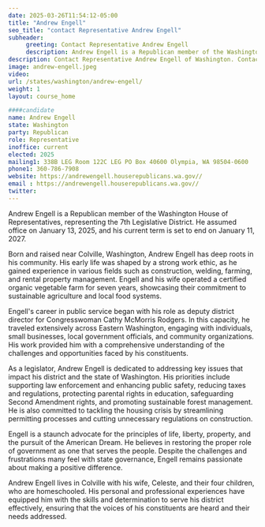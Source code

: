 ```yaml
---
date: 2025-03-26T11:54:12-05:00
title: "Andrew Engell"
seo_title: "contact Representative Andrew Engell"
subheader:
     greeting: Contact Representative Andrew Engell
     description: Andrew Engell is a Republican member of the Washington House of Representatives, representing the 7th Legislative District. He assumed office on January 13, 2025, and his current term is set to end on January 11, 2027.
description: Contact Representative Andrew Engell of Washington. Contact information for Andrew Engell includes email address, phone number, and mailing address.
image: andrew-engell.jpeg
video:
url: /states/washington/andrew-engell/
weight: 1
layout: course_home

####candidate
name: Andrew Engell
state: Washington
party: Republican
role: Representative
inoffice: current
elected: 2025
mailing1: 338B LEG Room 122C LEG PO Box 40600 Olympia, WA 98504-0600
phone1: 360-786-7908
website: https://andrewengell.houserepublicans.wa.gov//
email : https://andrewengell.houserepublicans.wa.gov//
twitter: 
---
```

Andrew Engell is a Republican member of the Washington House of Representatives, representing the 7th Legislative District. He assumed office on January 13, 2025, and his current term is set to end on January 11, 2027.

Born and raised near Colville, Washington, Andrew Engell has deep roots in his community. His early life was shaped by a strong work ethic, as he gained experience in various fields such as construction, welding, farming, and rental property management. Engell and his wife operated a certified organic vegetable farm for seven years, showcasing their commitment to sustainable agriculture and local food systems.

Engell's career in public service began with his role as deputy district director for Congresswoman Cathy McMorris Rodgers. In this capacity, he traveled extensively across Eastern Washington, engaging with individuals, small businesses, local government officials, and community organizations. His work provided him with a comprehensive understanding of the challenges and opportunities faced by his constituents.

As a legislator, Andrew Engell is dedicated to addressing key issues that impact his district and the state of Washington. His priorities include supporting law enforcement and enhancing public safety, reducing taxes and regulations, protecting parental rights in education, safeguarding Second Amendment rights, and promoting sustainable forest management. He is also committed to tackling the housing crisis by streamlining permitting processes and cutting unnecessary regulations on construction.

Engell is a staunch advocate for the principles of life, liberty, property, and the pursuit of the American Dream. He believes in restoring the proper role of government as one that serves the people. Despite the challenges and frustrations many feel with state governance, Engell remains passionate about making a positive difference.

Andrew Engell lives in Colville with his wife, Celeste, and their four children, who are homeschooled. His personal and professional experiences have equipped him with the skills and determination to serve his district effectively, ensuring that the voices of his constituents are heard and their needs addressed.
